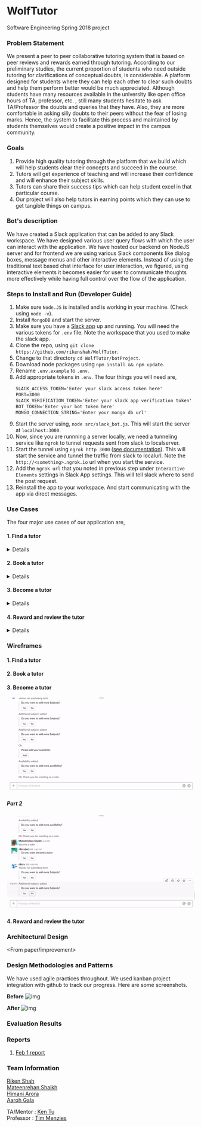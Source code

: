 # WolfTutor
Software Engineering Spring 2018 project

### Problem Statement

We present a peer to peer collaborative tutoring system that is based on peer reviews and rewards earned through tutoring. According to our preliminary studies, the current proportion of students who need outside tutoring for clarifications of conceptual doubts, is considerable. A platform designed for students where they can help each other to clear such doubts and help them perform better would be much appreciated. Although students have many resources available in the university like open office hours of TA, professor, etc. , still many students hesitate to ask TA/Professor the doubts and queries that they have. Also, they are more comfortable in asking silly doubts to their peers without the fear of losing marks. Hence, the system to facilitate this process and maintained by students themselves would create a positive impact in the campus community. 

### Goals

1. Provide high quality tutoring through the platform that we build which will help students clear their concepts and succeed in the course.
2. Tutors will get experience of teaching and will increase their confidence and will enhance their subject skills.
3. Tutors can share their success tips which can help student excel in that particular course.
4. Our project will also help tutors in earning points which they can use to get tangible things on campus.

### Bot's description

We have created a Slack application that can be added to any Slack workspace. We have designed various user query flows with which the user can interact with the application. We have hosted our backend on NodeJS server and for frontend we are using various Slack components like dialog boxes, message menus and other interactive elements. Instead of using the traditional text based chat interface for user interaction, we figured, using interactive elements it becomes easier for user to communicate thoughts more effectively while having full control over the flow of the application.

### Steps to Install and Run (Developer Guide)

1. Make sure `Node.JS` is installed and is working in your machine. (Check using `node -v`).
2. Install `MongoDB` and start the server.
3. Make sure you have a [Slack app](https://api.slack.com/slack-apps) up and running. You will need the various tokens for `.env` file. Note the workspace that you used to make the slack app.
4. Clone the repo, using `git clone https://github.com/rikenshah/WolfTutor`.
5. Change to that directory `cd WolfTutor/botProject`.
6. Download node packages using `npm install && npm update`.
7. Rename `.env.example` to `.env`.
8. Add appropriate tokens in `.env`. The four things you will need are,
    ```
    SLACK_ACCESS_TOKEN='Enter your slack access token here'
    PORT=3000
    SLACK_VERIFICATION_TOKEN='Enter your slack app verification token'
    BOT_TOKEN='Enter your bot token here'
    MONGO_CONNECTION_STRING='Enter your mongo db url'
    ```
10. Start the server using, `node src/slack_bot.js`. This will start the server at `localhost:3000`.
11. Now, since you are runnning a server locally, we need a tunneling service like `ngrok` to tunnel requests sent from slack to localserver.
12. Start the tunnel using `ngrok http 3000` ([see documentation](https://ngrok.com/docs)). This will start the service and tunnel the traffic from slack to localurl. Note the `http://<something>.ngrok.io` url when you start the service.
13. Add the `ngrok url` that you noted in previous step under `Interactive Elements` settings in Slack App settings. This will tell slack where to send the post request.
14. Reinstall the app to your workspace. And start communicating with the app via direct messages.

### Use Cases

The four major use cases of our application are, 
#### 1. Find a tutor

<Details>
    <p>A user can find a tutor on our bot by just typing 'find a tutor'. The user will get the list of all the available subjects from which the user can select one subject. Once a subject is selected we will be returning all the tutors who teach that subject. 
    </p>
</Details>

#### 2. Book a tutor

<Details>
    <p> Once the user finds the tutors who are teaching that subject then the user will have an option to see the reviews and rating of tutors and can book the tutor if he has enough points in his account. Once the session is booked the tutor will be notified of the reservation and both of them can see their reservation by typing 'My reservation' in the slack bot.
    </p>
</Details>

#### 3. Become a tutor

<Details>
    <p> If a user wants to become a tutor, he/she will just type 'become a tutor' and an interactive form will be displayed to the user where he will be asked to fill his availability, subjects he would like to teach, rate which he would like to charge, summary. Once he fills all this information a profile of the tutor is created.
    </p>
</Details>

#### 4. Reward and review the tutor

<Details>
    <p> After the session is over the user(student) will have an option to review and rate the tutor. If the user wil type 'review' a review form will open and the user can rate the tutor and can write a review, so that the other users(students) can see the reviews and select the tutor. The tutor can also set his rates according to the reviews that he gets. We also have an option of keeping the rate to 0 for the tutors who want to teach for free. All the users(tutors and students) of our system can check their rewards(points) by simply asking the bot 'My points' and the bot will show them their current points.
    </p>
</Details>

### Wireframes

#### 1. Find a tutor

#### 2. Book a tutor

#### 3. Become a tutor

![img](Wireframes/become_a_tutor_p1.gif)

##### Part 2
![img](Wireframes/become_a_tutor_p2.gif)

#### 4. Reward and review the tutor

### Architectural Design

<From paper/improvement>

### Design Methodologies and Patterns

We have used agile practices throughout. We used kanban project integration with github to track our progress. Here are some screenshots. 

**Before**
![img](https://github.com/rikenshah/WolfTutor/raw/master/dump/agile.png)

**After**
![img](https://github.com/rikenshah/WolfTutor/raw/master/dump/agileDone.png)

### Evaluation Results 

<Update after evaluation>

### Reports

1. [Feb 1 report](https://github.com/rikenshah/WolfTutor/blob/master/Reports/Report_Feb/team_l_wolftutor_feb_report.pdf) 

### Team Information

[Riken Shah](https://github.com/rikenshah)<br>
[Mateenrehan Shaikh](https://github.com/mateenrehan)<br>
[Himani Arora](https://github.com/hhimani)<br>
[Aaroh Gala](https://github.com/AarohGala)<br>

TA/Mentor : [Ken Tu](https://github.com/HuyTu7)<br>
Professor : [Tim Menzies](https://github.com/timm)<br>
